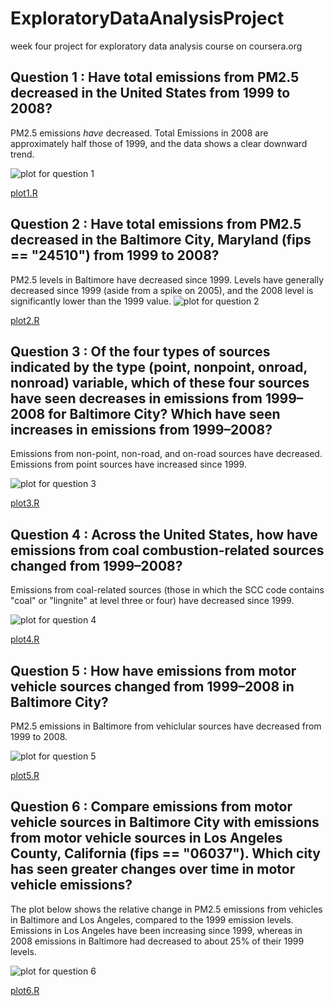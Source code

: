 # ExploratoryDataAnalysisProject
week four project for exploratory data analysis course on coursera.org


## Question 1 : Have total emissions from PM2.5 decreased in the United States from 1999 to 2008? 

PM2.5 emissions *have* decreased. Total Emissions in 2008 are approximately half those of 1999, and the data shows a clear downward trend.

![plot for question 1](./plot1.png)


[plot1.R](./plot1.R)


## Question 2 : Have total emissions from PM2.5 decreased in the Baltimore City, Maryland (fips == "24510") from 1999 to 2008? 

PM2.5 levels in Baltimore have decreased since 1999. Levels have generally decreased since 1999 (aside from a spike on 2005), and the 2008 level is significantly lower than the 1999 value.
![plot for question 2](./plot2.png)


[plot2.R](./plot2.R)

## Question 3 : Of the four types of sources indicated by the type (point, nonpoint, onroad, nonroad) variable, which of these four sources have seen decreases in emissions from 1999–2008 for Baltimore City? Which have seen increases in emissions from 1999–2008?

Emissions from non-point, non-road, and on-road sources have decreased. Emissions from point sources have increased since 1999. 


![plot for question 3](./plot3.png)


[plot3.R](./plot3.R)

## Question 4 : Across the United States, how have emissions from coal combustion-related sources changed from 1999–2008?

Emissions from coal-related sources (those in which the SCC code contains "coal" or "lingnite" at level three or four) have decreased since 1999.

![plot for question 4](./plot4.png)


[plot4.R](./plot4.R)

## Question 5 : How have emissions from motor vehicle sources changed from 1999–2008 in Baltimore City?


PM2.5 emissions in Baltimore from vehiclular sources have decreased from 1999 to 2008.

![plot for question 5](./plot5.png)


[plot5.R](./plot5.R)

## Question 6 : Compare emissions from motor vehicle sources in Baltimore City with emissions from motor vehicle sources in Los Angeles County, California (fips == "06037"). Which city has seen greater changes over time in motor vehicle emissions?

The plot below shows the relative change in PM2.5 emissions from vehicles in Baltimore and Los Angeles, compared to the 1999 emission levels. Emissions in Los Angeles have been increasing since 1999, whereas in 2008 emissions in Baltimore had decreased to about 25% of their 1999 levels.

![plot for question 6](./plot6.png)


[plot6.R](./plot6.R)
